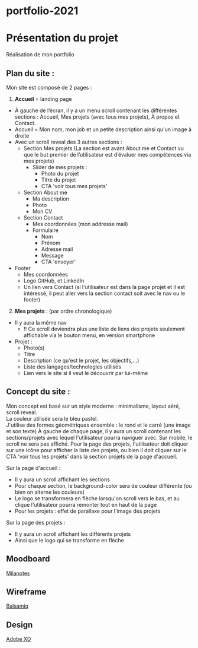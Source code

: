 # portfolio-2021

# Présentation du projet

Réalisation de mon portfolio

## Plan du site :

Mon site est composé de 2 pages :
1) **Accueil** = landing page 
  - À gauche de l’écran, il y a un menu scroll contenant les différentes sections : Accueil, Mes projets (avec tous mes projets), À propos et Contact.
  - Accueil = Mon nom, mon job et un petite description ainsi qu'un image à droite
  - Avec un scroll reveal des 3 autres sections :
    - Section Mes projets (La section est avant About me et Contact vu que le but premier de l’utilisateur est d’évaluer mes compétences via mes projets)
      - Slider de mes projets :
        - Photo du projet
        - Titre du projet
        - CTA 'voir tous mes projets'
    - Section About me 
      - Ma description
      - Photo
      - Mon CV
    - Section Contact
      - Mes coordonnées (mon addresse mail)
      - Formulaire
        - Nom
        - Prénom
        - Adresse mail
        - Message
        - CTA 'envoyer'
  - Footer 
    - Mes coordonnées
    - Logo GitHub, et LinkedIn
    - Un lien vers Contact (si l'utilisateur est dans la page projet et il est intéressé, il peut aller vers la section contact soit avec le nav ou le footer)
2) **Mes projets** : (par ordre chronologique)
  - Il y aura la même nav
    - !! Ce scroll deviendra plus une liste de liens des projets seulement affichable via le bouton menu, en version smartphone
  - Projet : 
    - Photo(s)
    - Titre
    - Description (ce qu'est le projet, les objectifs,...)
    - Liste des langages/technologies utilisés
    - Lien vers le site si il veut le découvrir par lui-même

## Concept du site :

Mon concept est basé sur un style moderne : minimalisme, layout aéré, scroll reveal.\
La couleur utilisée sera le bleu pastel.\
J'utilise des formes géométriques ensemble : le rond et le carré (une image et son texte)
À gauche de chaque page, il y aura un scroll contenant les sections/projets avec lequel l'utilisateur pourra naviguer avec.
Sur mobile, le scroll ne sera pas affiché. Pour la page des projets, l'utilisateur doit cliquer sur une icône pour afficher la liste des projets, ou bien il doit cliquer sur le CTA 'voir tous les projets' dans la section projets de la page d'accueil.

Sur la page d'accueil : 
- Il y aura un scroll affichant les sections
- Pour chaque section, le background-color sera de couleur différente (ou bien on alterne les couleurs)
- Le logo se transformera en flèche lorsqu'on scroll vers le bas, et au clique l'utilisateur pourra remonter tout en haut de la page
- Pour les projets : effet de parallaxe pour l'image des projets

Sur la page des projets :
- Il y aura un scroll affichant les différents projets
- Ainsi que le logo qui se transforme en flèche



## Moodboard 
[Milanotes](https://app.milanote.com/1Ld18e1eatdvwF?p=WAG0MrIihV0)

## Wireframe

[Balsamiq](https://balsamiq.cloud/sdvv8tv/p3nzcpm)

## Design

[Adobe XD](https://xd.adobe.com/view/33135496-76f5-445c-8826-2efb4802318b-6640/)

